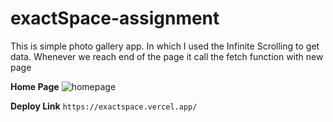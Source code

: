 # exactSpace-assignment
This is simple photo gallery app. In which I used the Infinite Scrolling to get data. Whenever we reach end of the page it call the fetch function with new page

**Home Page**
![homepage](https://github.com/Gurjazz18/exactSpace-assignment/assets/96822665/8f28f96b-7bc3-4afb-9966-e289ec494d02)


**Deploy Link**
``
    https://exactspace.vercel.app/
``



